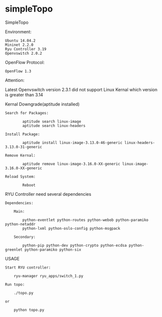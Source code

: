 # simpleTopo
SimpleTopo

Environment:

    Ubuntu 14.04.2
    Mininet 2.2.0
    Ryu Controller 3.19
    Openvswitch 2.0.2
    
OpenFlow Protocol:  

    OpenFlow 1.3
  
Attention:

Latest Openvswitch version 2.3.1 did not support Linux Kernal which version is greater than 3.14
    
Kernal Downgrade(aptitude installed)
    
    Search for Packages:
        
            aptitude search linux-image
            aptitude search linux-headers
        
    Install Package:
            
            aptitude install linux-image-3.13.0-46-generic linux-headers-3.13.0-31-generic
        
    Remove Kernal:
            
            aptitude remove linux-image-3.16.0-XX-generic linux-image-3.16.0-XX-generic
            
    Reload System:
    
            Reboot
        
    
RYU Controller need several dependencies

    Dependencies:
    
        Main:
    
            python-eventlet python-routes python-webob python-paramiko python-netaddr 
            python-lxml python-oslo-config python-msgpack
            
        Secondary:
        
            python-pip python-dev python-crypto python-ecdsa python-greenlet python-paramiko python-six
      
        
USAGE
    
    Start RYU controller:
        
        ryu-manager ryu_apps/switch_1.py
        
    Run topo:
    
        ./topo.py
        
    or
    
        python topo.py
